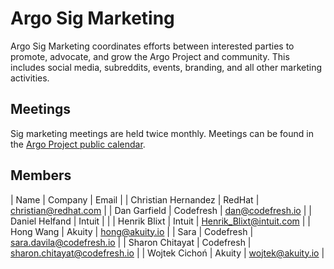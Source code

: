 # Argo Sig Marketing

Argo Sig Marketing coordinates efforts between interested parties to promote, advocate, and grow the Argo Project and community. This includes social media, subreddits, events, branding, and all other marketing activities.

## Meetings
Sig marketing meetings are held twice monthly. Meetings can be found in the [Argo Project public calendar](https://calendar.google.com/calendar/embed?src=argoproj%40gmail.com&ctz=America%2FDenver).

## Members
| Name | Company | Email |
| Christian Hernandez | RedHat | christian@redhat.com  |
| Dan Garfield | Codefresh | dan@codefresh.io |
| Daniel Helfand | Intuit | |
| Henrik Blixt | Intuit | Henrik_Blixt@intuit.com  |
| Hong Wang | Akuity | hong@akuity.io  |
| Sara | Codefresh | sara.davila@codefresh.io  |
| Sharon Chitayat | Codefresh | sharon.chitayat@codefresh.io  |
| Wojtek Cichoń | Akuity | wojtek@akuity.io  |
